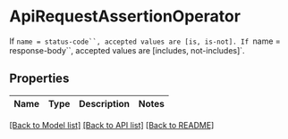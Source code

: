 # ApiRequestAssertionOperator

If `name = status-code``, accepted values are [is, is-not]. If `name = response-body``, accepted values are [includes, not-includes]`.

## Properties

Name | Type | Description | Notes
------------ | ------------- | ------------- | -------------

[[Back to Model list]](../README.md#documentation-for-models) [[Back to API list]](../README.md#documentation-for-api-endpoints) [[Back to README]](../README.md)


